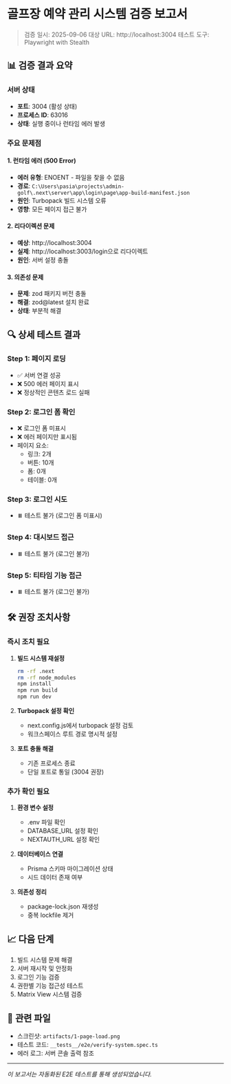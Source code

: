 # 골프장 예약 관리 시스템 검증 보고서
> 검증 일시: 2025-09-06
> 대상 URL: http://localhost:3004
> 테스트 도구: Playwright with Stealth

## 📊 검증 결과 요약

### 서버 상태
- **포트**: 3004 (활성 상태)
- **프로세스 ID**: 63016
- **상태**: 실행 중이나 런타임 에러 발생

### 주요 문제점

#### 1. 런타임 에러 (500 Error)
- **에러 유형**: ENOENT - 파일을 찾을 수 없음
- **경로**: `C:\Users\pasia\projects\admin-golf\.next\server\app\login\page\app-build-manifest.json`
- **원인**: Turbopack 빌드 시스템 오류
- **영향**: 모든 페이지 접근 불가

#### 2. 리다이렉션 문제
- **예상**: http://localhost:3004
- **실제**: http://localhost:3003/login으로 리다이렉트
- **원인**: 서버 설정 충돌

#### 3. 의존성 문제
- **문제**: zod 패키지 버전 충돌
- **해결**: zod@latest 설치 완료
- **상태**: 부분적 해결

## 🔍 상세 테스트 결과

### Step 1: 페이지 로딩
- ✅ 서버 연결 성공
- ❌ 500 에러 페이지 표시
- ❌ 정상적인 콘텐츠 로드 실패

### Step 2: 로그인 폼 확인
- ❌ 로그인 폼 미표시
- ❌ 에러 페이지만 표시됨
- 페이지 요소:
  - 링크: 2개
  - 버튼: 10개
  - 폼: 0개
  - 테이블: 0개

### Step 3: 로그인 시도
- ⏸️ 테스트 불가 (로그인 폼 미표시)

### Step 4: 대시보드 접근
- ⏸️ 테스트 불가 (로그인 불가)

### Step 5: 티타임 기능 접근
- ⏸️ 테스트 불가 (로그인 불가)

## 🛠️ 권장 조치사항

### 즉시 조치 필요
1. **빌드 시스템 재설정**
   ```bash
   rm -rf .next
   rm -rf node_modules
   npm install
   npm run build
   npm run dev
   ```

2. **Turbopack 설정 확인**
   - next.config.js에서 turbopack 설정 검토
   - 워크스페이스 루트 경로 명시적 설정

3. **포트 충돌 해결**
   - 기존 프로세스 종료
   - 단일 포트로 통일 (3004 권장)

### 추가 확인 필요
1. **환경 변수 설정**
   - .env 파일 확인
   - DATABASE_URL 설정 확인
   - NEXTAUTH_URL 설정 확인

2. **데이터베이스 연결**
   - Prisma 스키마 마이그레이션 상태
   - 시드 데이터 존재 여부

3. **의존성 정리**
   - package-lock.json 재생성
   - 중복 lockfile 제거

## 📈 다음 단계

1. 빌드 시스템 문제 해결
2. 서버 재시작 및 안정화
3. 로그인 기능 검증
4. 권한별 기능 접근성 테스트
5. Matrix View 시스템 검증

## 🔗 관련 파일
- 스크린샷: `artifacts/1-page-load.png`
- 테스트 코드: `__tests__/e2e/verify-system.spec.ts`
- 에러 로그: 서버 콘솔 출력 참조

---
*이 보고서는 자동화된 E2E 테스트를 통해 생성되었습니다.*